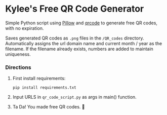 # Kylee's Free QR Code Generator

Simple Python script using [Pillow](https://pillow.readthedocs.io/en/stable/) and [qrcode](https://pypi.org/project/qrcode/) to generate free QR codes, with no expiration.

Saves generated QR codes as `.png` files in the `/QR_codes` directory. Automatically assigns the url domain name and current month / year as the filename. If the filename already exists, numbers are added to maintain uniqueness.

### Directions

1. First install requirements:

   `pip install requirements.txt`

2. Input URLS in `qr_code_script.py` as args in main() function.

3. Ta Da! You made free QR codes. 🎉
